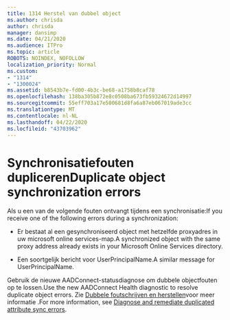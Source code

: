 ```yaml
---
title: 1314 Herstel van dubbel object
ms.author: chrisda
author: chrisda
manager: dansimp
ms.date: 04/21/2020
ms.audience: ITPro
ms.topic: article
ROBOTS: NOINDEX, NOFOLLOW
localization_priority: Normal
ms.custom:
- "1314"
- "1300024"
ms.assetid: b8543b7e-fd00-4b3c-be68-a1758b8caf78
ms.openlocfilehash: 138ba305b872e8c0508ba673fb59324672d14997
ms.sourcegitcommit: 55eff703a17e500681d8fa6a87eb067019ade3cc
ms.translationtype: MT
ms.contentlocale: nl-NL
ms.lasthandoff: 04/22/2020
ms.locfileid: "43703962"
---
```

# <a name="duplicate-object-synchronization-errors"></a><span data-ttu-id="73896-102">Synchronisatiefouten dupliceren</span><span class="sxs-lookup"><span data-stu-id="73896-102">Duplicate object synchronization errors</span></span>

<span data-ttu-id="73896-103">Als u een van de volgende fouten ontvangt tijdens een synchronisatie:</span><span class="sxs-lookup"><span data-stu-id="73896-103">If you receive one of the following errors during a synchronization:</span></span>

- <span data-ttu-id="73896-104">Er bestaat al een gesynchroniseerd object met hetzelfde proxyadres in uw microsoft online services-map.</span><span class="sxs-lookup"><span data-stu-id="73896-104">A synchronized object with the same proxy address already exists in your Microsoft Online Services directory.</span></span>

- <span data-ttu-id="73896-105">Een soortgelijk bericht voor UserPrincipalName.</span><span class="sxs-lookup"><span data-stu-id="73896-105">A similar message for UserPrincipalName.</span></span>

<span data-ttu-id="73896-106">Gebruik de nieuwe AADConnect-statusdiagnose om dubbele objectfouten op te lossen.</span><span class="sxs-lookup"><span data-stu-id="73896-106">Use the new AADConnect Health diagnostic to resolve duplicate object errors.</span></span> <span data-ttu-id="73896-107">Zie [Dubbele foutschrijven en herstellen](https://docs.microsoft.com/azure/active-directory/hybrid/how-to-connect-health-diagnose-sync-errors)voor meer informatie .</span><span class="sxs-lookup"><span data-stu-id="73896-107">For more information, see [Diagnose and remediate duplicated attribute sync errors](https://docs.microsoft.com/azure/active-directory/hybrid/how-to-connect-health-diagnose-sync-errors).</span></span>
